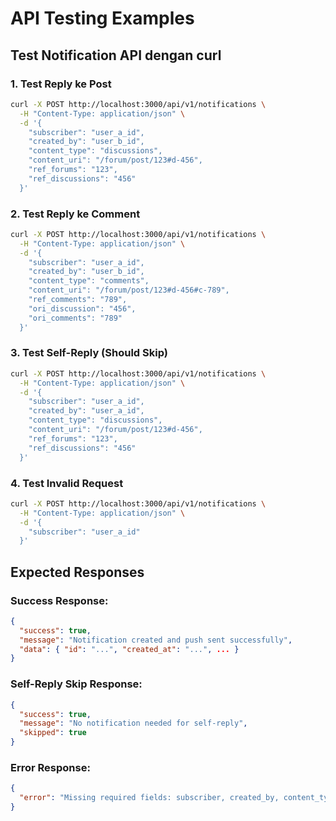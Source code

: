 # API Testing Examples

## Test Notification API dengan curl

### 1. Test Reply ke Post
```bash
curl -X POST http://localhost:3000/api/v1/notifications \
  -H "Content-Type: application/json" \
  -d '{
    "subscriber": "user_a_id",
    "created_by": "user_b_id",
    "content_type": "discussions",
    "content_uri": "/forum/post/123#d-456",
    "ref_forums": "123", 
    "ref_discussions": "456"
  }'
```

### 2. Test Reply ke Comment
```bash
curl -X POST http://localhost:3000/api/v1/notifications \
  -H "Content-Type: application/json" \
  -d '{
    "subscriber": "user_a_id",
    "created_by": "user_b_id", 
    "content_type": "comments",
    "content_uri": "/forum/post/123#d-456#c-789",
    "ref_comments": "789",
    "ori_discussion": "456",
    "ori_comments": "789"
  }'
```

### 3. Test Self-Reply (Should Skip)
```bash
curl -X POST http://localhost:3000/api/v1/notifications \
  -H "Content-Type: application/json" \
  -d '{
    "subscriber": "user_a_id",
    "created_by": "user_a_id",
    "content_type": "discussions", 
    "content_uri": "/forum/post/123#d-456",
    "ref_forums": "123",
    "ref_discussions": "456"
  }'
```

### 4. Test Invalid Request
```bash
curl -X POST http://localhost:3000/api/v1/notifications \
  -H "Content-Type: application/json" \
  -d '{
    "subscriber": "user_a_id"
  }'
```

## Expected Responses

### Success Response:
```json
{
  "success": true,
  "message": "Notification created and push sent successfully", 
  "data": { "id": "...", "created_at": "...", ... }
}
```

### Self-Reply Skip Response:
```json
{
  "success": true,
  "message": "No notification needed for self-reply",
  "skipped": true
}
```

### Error Response:
```json
{
  "error": "Missing required fields: subscriber, created_by, content_type, content_uri"
}
```
